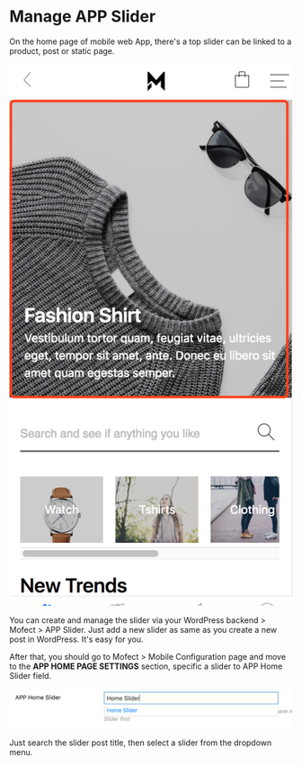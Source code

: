 # Manage APP Slider

On the home page of mobile web App, there's a top slider can be linked to a product, post or static page. 

![](../.gitbook/assets/image%20%284%29.png)

You can create and manage the slider via your WordPress backend &gt; Mofect &gt; APP Slider.  Just add a new slider as same as you create a new post in WordPress. It's easy for you.

After that, you should go to Mofect &gt; Mobile Configuration page and move to the **APP HOME PAGE SETTINGS** section, specific a slider to APP Home Slider field.

![](../.gitbook/assets/image%20%2821%29.png)

Just search the slider post title, then select a slider from the dropdown menu. 

